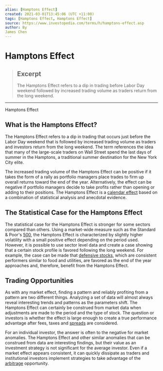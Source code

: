 ```yaml
---
alias: [Hamptons Effect]
created: 2021-03-01T13:45:06 (UTC +11:00)
tags: [Hamptons Effect, Hamptons Effect]
source: https://www.investopedia.com/terms/h/hamptons-effect.asp
author: By
James Chen
---
```


# Hamptons Effect

> ## Excerpt
> The Hamptons Effect refers to a dip in trading before Labor Day weekend followed by increased trading volume as traders return from the long weekend.

---

Hamptons Effect
## What is the Hamptons Effect?

The Hamptons Effect refers to a dip in trading that occurs just before the Labor Day weekend that is followed by increased trading volume as traders and investors return from the long weekend. The term references the idea that many of the large-scale traders on Wall Street spend the last days of summer in the Hamptons, a traditional summer destination for the New York City elite.

The increased trading volume of the Hamptons Effect can be positive if it takes the form of a rally as portfolio managers place trades to firm up overall returns toward the end of the year. Alternatively, the effect can be negative if portfolio managers decide to take profits rather than opening or adding to their positions. The Hamptons Effect is a [calendar effect](https://www.investopedia.com/terms/f/fiscalyear.asp) based on a combination of statistical analysis and anecdotal evidence.

## The Statistical Case for the Hamptons Effect

The statistical case for the Hamptons Effect is stronger for some sectors compared than others. Using a market-wide measure such as the Standard & Poor's [500](https://www.investopedia.com/terms/s/sp500.asp), the Hamptons Effect is characterized by slightly higher volatility with a small positive effect depending on the period used. However, it is possible to use sector level data and create a case showing that a certain stock profile is favored following the long weekend. For example, the case can be made that [defensive stocks](https://www.investopedia.com/terms/d/defensivestock.asp), which are consistent performers similar to food and utilities, are favored as the end of the year approaches and, therefore, benefit from the Hamptons Effect.

## Trading Opportunities

As with any market effect, finding a pattern and reliably profiting from a pattern are two different things. Analyzing a set of data will almost always reveal interesting trends and patterns as the parameters shift. The Hamptons Effect can certainly be construed from market data when adjustments are made to the period and the type of stock. The question or investors is whether the effect is large enough to create a true performance advantage after fees, taxes and [spreads](https://www.investopedia.com/terms/b/bid-askspread.asp) are considered.

For an individual investor, the answer is often to the negative for market anomalies. The Hamptons Effect and other similar anomalies that can be construed from data are interesting findings, but their value as an investment strategy is not significant for the average investor. Even if a market effect appears consistent, it can quickly dissipate as traders and institutional investors implement strategies to take advantage of the [arbitrage](https://www.investopedia.com/terms/a/arbitrage.asp) opportunity.
